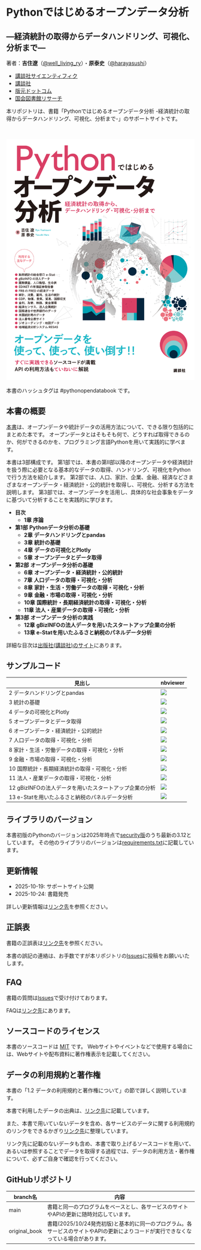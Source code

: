 # Pythonではじめるオープンデータ分析
## ―経済統計の取得からデータハンドリング、可視化、分析まで―

著者：**吉住遼**（[@well_living_ry](https://x.com/well_living_ry)）・**原泰史**（[@harayasushi](https://x.com/harayasushi)）

- [講談社サイエンティフィク](https://www.kspub.co.jp/book/detail/5412251.html)
- [講談社](https://www.kodansha.co.jp/book/products/0000419304)
- [版元ドットコム](https://www.hanmoto.com/bd/isbn/9784065412251)
- [国会図書館リサーチ](https://ndlsearch.ndl.go.jp/books/R100000137-I9784065412251)

本リポジトリは、書籍「Pythonではじめるオープンデータ分析 -経済統計の取得からデータハンドリング、可視化、分析まで-」のサポートサイトです。

<br>
     
![書籍の表紙](assets/images/python_opendata_book_cover.jpg)

本書のハッシュタグは #pythonopendatabook です。

## 本書の概要

[本書](https://www.kodansha.co.jp/book/products/0000419304)は、オープンデータや統計データの活用方法について、できる限り包括的にまとめた本です。
オープンデータとはそもそも何で、どうすれば取得できるのか、何ができるのかを、プログラミング言語Pythonを用いて実践的に学べます。

本書は3部構成です。
第1部では、本書の第Ⅱ部以降のオープンデータや経済統計を扱う際に必要となる基本的なデータの取得、ハンドリング、可視化をPythonで行う方法を紹介します。
第2部では、人口、家計、企業、金融、経済などさまざまなオープンデータ・経済統計・公的統計を取得し、可視化、分析する方法を説明します。
第3部では、オープンデータを活用し、具体的な社会事象をデータに基づいて分析することを実践的に学びます。


- **目次** 
    - **1章** **序論**   
- **第1部** **Pythonデータ分析の基礎**
    - **2章** **データハンドリングとpandas**     
    - **3章** **統計の基礎**     
    - **4章** **データの可視化とPlotly**    
    - **5章** **オープンデータとデータ取得**     
- **第2部** **オープンデータ分析の基礎**
    - **6章** **オープンデータ・経済統計・公的統計**     
    - **7章** **人口データの取得・可視化・分析**     
    - **8章** **家計・生活・労働データの取得・可視化・分析**     
    - **9章** **金融・市場の取得・可視化・分析**     
    - **10章** **国際統計・長期経済統計の取得・可視化・分析**     
    - **11章** **法人・産業データの取得・可視化・分析**    
- **第3部** **オープンデータ分析の実践** 
    - **12章** **gBizINFOの法人データを用いたスタートアップ企業の分析**     
    - **13章** **e-Statを用いたふるさと納税のパネルデータ分析**    

詳細な目次は[出版社(講談社)のサイト](https://www.kodansha.co.jp/book/products/0000419304)にあります。

## サンプルコード

見出し|nbviewer|
---|---|
2 データハンドリングとpandas | [![](https://img.shields.io/badge/render-nbviewer-orange.svg)](https://nbviewer.org/github/python-opendata-analysis/python-opendata-analysis-book/blob/main/code/ch02_data_wrangling.ipynb) | 
3 統計の基礎 | [![](https://img.shields.io/badge/render-nbviewer-orange.svg)](https://nbviewer.org/github/python-opendata-analysis/python-opendata-analysis-book/blob/main/code/ch03_statistics.ipynb) | 
4 データの可視化とPlotly | [![](https://img.shields.io/badge/render-nbviewer-orange.svg)](https://nbviewer.org/github/python-opendata-analysis/python-opendata-analysis-book/blob/main/code/ch04_data_visualization.ipynb) | 
5 オープンデータとデータ取得 | [![](https://img.shields.io/badge/render-nbviewer-orange.svg)](https://nbviewer.org/github/python-opendata-analysis/python-opendata-analysis-book/blob/main/code/ch05_opendata_and_gettingdata.ipynb) |
6 オープンデータ・経済統計・公的統計 | [![](https://img.shields.io/badge/render-nbviewer-orange.svg)](https://nbviewer.org/github/python-opendata-analysis/python-opendata-analysis-book/blob/main/code/ch06_official_statistic.ipynb) |
7 人口データの取得・可視化・分析 | [![](https://img.shields.io/badge/render-nbviewer-orange.svg)](https://nbviewer.org/github/python-opendata-analysis/python-opendata-analysis-book/blob/main/code/ch07_population.ipynb) | 
8 家計・生活・労働データの取得・可視化・分析 | [![](https://img.shields.io/badge/render-nbviewer-orange.svg)](https://nbviewer.org/github/python-opendata-analysis/python-opendata-analysis-book/blob/main/code/ch08_households.ipynb) | 
9 金融・市場の取得・可視化・分析 | [![](https://img.shields.io/badge/render-nbviewer-orange.svg)](https://nbviewer.org/github/python-opendata-analysis/python-opendata-analysis-book/blob/main/code/ch09_finance.ipynb) | 
10 国際統計・長期経済統計の取得・可視化・分析 | [![](https://img.shields.io/badge/render-nbviewer-orange.svg)](https://nbviewer.org/github/python-opendata-analysis/python-opendata-analysis-book/blob/main/code/ch10_sna_and_economic_statistics.ipynb) | 
11 法人・産業データの取得・可視化・分析 | [![](https://img.shields.io/badge/render-nbviewer-orange.svg)](https://nbviewer.org/github/python-opendata-analysis/python-opendata-analysis-book/blob/main/code/ch11_industry.ipynb) | 
12 gBizINFOの法人データを用いたスタートアップ企業の分析 | [![](https://img.shields.io/badge/render-nbviewer-orange.svg)](https://nbviewer.org/github/python-opendata-analysis/python-opendata-analysis-book/blob/main/code/ch12_startup.ipynb) | 
13 e-Statを用いたふるさと納税のパネルデータ分析 | [![](https://img.shields.io/badge/render-nbviewer-orange.svg)](https://nbviewer.org/github/python-opendata-analysis/python-opendata-analysis-book/blob/main/code/ch13_paneldata.ipynb) | 

## ライブラリのバージョン

本書初版のPythonのバージョンは2025年時点で[security版](https://devguide.python.org/versions/)のうち最新の3.12としています。
その他のライブラリのバージョンは[requirements.txt](https://github.com/python-opendata-analysis/python-opendata-analysis-book/blob/main/requirements.txt)に記載しています。

## 更新情報

- 2025-10-19: サポートサイト公開
- 2025-10-24: 書籍発売

詳しい更新情報は[リンク先](https://github.com/python-opendata-analysis/python-opendata-analysis-book/blob/main/UPDATE.md)を参照ください。

## 正誤表

書籍の正誤表は[リンク先](https://github.com/python-opendata-analysis/python-opendata-analysis-book/blob/main/UPDATE.md)を参照ください。

本書の誤記の連絡は、お手数ですが本リポジトリの[Issues](https://github.com/python-opendata-analysis/python-opendata-analysis-book/issues)に投稿をお願いいたします。

## FAQ 

書籍の質問は[Issues](https://github.com/python-opendata-analysis/python-opendata-analysis-book/issues)で受け付けております。

FAQは[リンク先](https://github.com/python-opendata-analysis/python-opendata-analysis-book/blob/main/FAQ.md)にあります。

## ソースコードのライセンス

本書のソースコードは [MIT](https://github.com/python-opendata-analysis/python-opendata-analysis-book/blob/main/LICENSE) です。
Webサイトやイベントなどで使用する場合には、Webサイトや配布資料に著作権表示を記載してください。

## データの利用規約と著作権

本書の「1.2 データの利用規約と著作権について」の節で詳しく説明しています。

本書で利用したデータの出典は、[リンク先](https://github.com/python-opendata-analysis/python-opendata-analysis-book/tree/main/terms_of_use)に記載しています。

また、本書で用いていないデータを含め、各サービスのデータに関する利用規約のリンクをできるかぎり[リンク先](https://github.com/python-opendata-analysis/python-opendata-analysis-book/tree/main/terms_of_use)に整理しています。

リンク先に記載のないデータも含め、本書で取り上げるソースコードを用いて、あるいは参照することでデータを取得する過程では、データの利用方法・著作権について、必ずご自身で確認を行ってください。

## GitHubリポジトリ

| branch名 | 内容 |
| ------------- | ------------------------------------------------------------ |
| main | 書籍と同一のプログラムをベースとし、各サービスのサイトやAPIの更新に随時対応しています。 |
| original_book | 書籍(2025/10/24発売初版)と基本的に同一のプログラム。各サービスのサイトやAPIの更新によりコードが実行できなくなっている場合があります。 |

